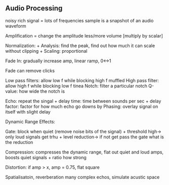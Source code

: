 ## Audio Processing

noisy rich signal = lots of frequencies
sample is a snapshot of an audio waveform

Amplification = change the amplitude less/more volume [multiply by scalar]

Normalization:
	+ Analysis: find the peak, find out how much it can scale without clipping
	+ Scaling: proportional
	
Fade In: gradually increase amp, linear ramp, 0<->1

Fade can remove clicks

Low pass filters: allow low f while blocking high f muffled
High pass filter: allow high f while blocking low f tinea
Notch: filter a particular notch Q-value: how wide the notch is

Echo: repeat the singal
	+ delay time: time between sounds per sec
	+ delay factor: factor for how much echo go downs by
Phasing: overlay signal on itself with slight delay

Dynamic Range Effects:

Gate: block when quiet (remove noise bits of the signal)
	+ threshold high-> only loud signals get trhu
	+ level reduction-> if not get pass the gate what is the reduction
	
Compression: compresses the dynamic range, flat out quiet and loud amps, boosts quiet signals
	+ ratio how strong
	
Distortion: if amp > x, amp = 0.75, flat square

Spatialisatoin, reverberation
many complex echos, simulate acustic space


